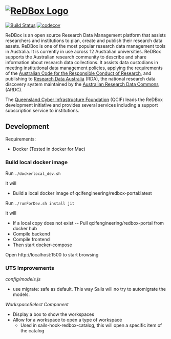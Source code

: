 <h1>
<a href="http://www.redboxresearchdata.com.au"><img alt="ReDBox Logo" src="https://github.com/redbox-mint/redbox-portal/raw/master/assets/images/logo.png"/></a>
</h1>

[![Build Status](https://circleci.com/gh/redbox-mint/redbox-portal.svg?style=svg)](https://circleci.com/gh/redbox-mint/redbox-portal)
[![codecov](https://codecov.io/gh/redbox-mint/redbox-portal/branch/master/graph/badge.svg)](https://codecov.io/gh/redbox-mint/redbox-portal)

ReDBox is an open source Research Data Management platform that assists researchers and institutions to plan, create and publish their research data assets.
ReDBox is one of the most popular research data management tools in Australia. It is currently in use across 12 Australian universities. ReDBox supports the Australian research community to describe and share information about research data collections. It assists data custodians in meeting institutional data management policies, applying the requirements of the [Australian Code for the Responsible Conduct of Research](https://www.nhmrc.gov.au/guidelines-publications/r39), and publishing to [Research Data Australia](http://researchdata.ands.org.au/) (RDA), the national research data discovery system maintained by the [Australian Research Data Commons](http://ardc.org.au/) (ARDC).

The [Queensland Cyber Infrastructure Foundation](http://www.qcif.edu.au) (QCIF) leads the ReDBox development initiative and provides several services including a support subscription service to institutions.


## Development
Requirements:

- Docker (Tested in docker for Mac)

### Build local docker image

Run `./dockerlocal_dev.sh`

It will
- Build a local docker image of qcifengineering/redbox-portal:latest

Run `./runForDev.sh install jit`

It will 
   - If a local copy does not exist -- Pull qcifengineering/redbox-portal from docker hub 
   - Compile backend
   - Compile frontend
   - Then start docker-compose
   
Open http://localhost:1500 to start browsing

### UTS Improvements

*config/models.js*

- use migrate: safe as default. This way Sails will no try to automigrate the models.

*WorkspaceSelect Component*

- Display a box to show the workspaces
- Allow for a workspace to open a type of workspace
   - Used in sails-hook-redbox-catalog, this will open a specific item of the catalog